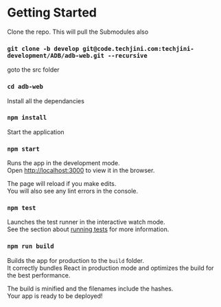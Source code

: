 # Getting Started

Clone the repo. This will pull the Submodules also

### `git clone -b develop git@code.techjini.com:techjini-development/ADB/adb-web.git --recursive`

goto the src folder

### `cd adb-web`

Install all the dependancies

### `npm install`

Start the application

### `npm start`

Runs the app in the development mode.\
Open [http://localhost:3000](http://localhost:3000) to view it in the browser.

The page will reload if you make edits.\
You will also see any lint errors in the console.

### `npm test`

Launches the test runner in the interactive watch mode.\
See the section about [running tests](https://facebook.github.io/create-react-app/docs/running-tests) for more information.

### `npm run build`

Builds the app for production to the `build` folder.\
It correctly bundles React in production mode and optimizes the build for the best performance.

The build is minified and the filenames include the hashes.\
Your app is ready to be deployed!
